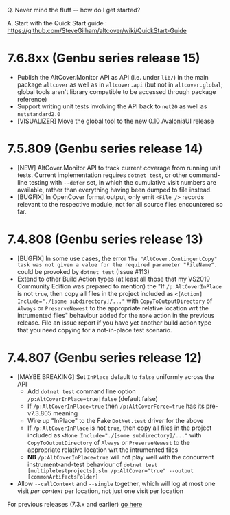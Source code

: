 Q. Never mind the fluff -- how do I get started?

A. Start with the Quick Start guide : https://github.com/SteveGilham/altcover/wiki/QuickStart-Guide

# 7.6.8xx (Genbu series release 15)
* Publish the AltCover.Monitor API as API (i.e. under `lib/`) in the main package `altcover` as well as in `altcover.api` (but not in `altcover.global`; global tools aren't library compatible to be accessed through package reference)
* Support writing unit tests involving the API back to `net20` as well as `netstandard2.0`
* [VISUALIZER] Move the global tool to the new 0.10 AvaloniaUI release

# 7.5.809 (Genbu series release 14)
* [NEW] AltCover.Monitor API to track current coverage from running unit tests.  Current implementation requires `dotnet test`, or other command-line testing with `--defer` set, in which the cumulative visit numbers are available, rather than everything having been dumped to file instead.
* [BUGFIX] In OpenCover format output, only emit `<File />` records relevant to the respective module, not for all source files encountered so far.

# 7.4.808 (Genbu series release 13)
* [BUGFIX] In some use cases, the error `The "AltCover.ContingentCopy" task was not given a value for the required parameter "FileName".` could be provoked by `dotnet test` (Issue #113)
* Extend  to other Build Action types (at least all those that my VS2019 Community Edition was prepared to mention) the "If `/p:AltCoverInPlace` is not `true`, then copy all files in the project included as `<[Action] Include="./[some subdirectory]/..."` with `CopyToOutputDirectory` of `Always` or `PreserveNewest` to the appropriate relative location wrt the intrumented files" behaviour added for the `None` action in the previous release.  File an issue report if you have yet another build action type that you need copying for a not-in-place test scenario.

# 7.4.807 (Genbu series release 12)
* [MAYBE BREAKING] Set `InPlace` default to `false` uniformly across the API
  * Add `dotnet test` command line option `/p:AltCoverInPlace=true|false` (default false)
  * If  `/p:AltCoverInPlace=true` then `/p:AltCoverForce=true` has its pre-v7.3.805 meaning
  * Wire up "InPlace" to the Fake `DotNet.test` driver for the above
  * If `/p:AltCoverInPlace` is not `true`, then copy all files in the project included as `<None Include="./[some subdirectory]/..."` with `CopyToOutputDirectory` of `Always` or `PreserveNewest` to the appropriate relative location wrt the intrumented files
  * **NB** `/p:AltCoverInPlace=true` will not play well with the concurrent instrument-and-test behaviour of `dotnet test [multipletestprojects].sln /p:AltCover="true" --output [commonArtifactsFolder]`
* Allow `--callContext` and `--single` together, which will log at most one visit _per context_ per location, not just one visit per location

For previous releases (7.3.x and earlier) [go here](https://github.com/SteveGilham/altcover/blob/master/ReleaseNotes%20-%20Previously.md)